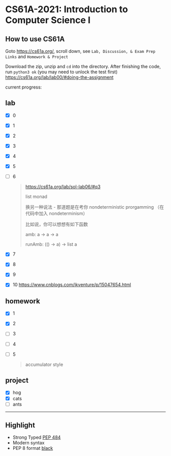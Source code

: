 # CS61A-2021: Introduction to Computer Science I

## How to use CS61A

Goto <https://cs61a.org/>, scroll down, see `Lab, Discussion, & Exam Prep Links` and `Homework & Project`

Download the zip, unzip and `cd` into the directory. After finishing the code, run `python3 ok` (you may need to unlock the test first) <https://cs61a.org/lab/lab00/#doing-the-assignment>

current progress:

## lab

- [x] 0
- [x] 1
- [x] 2
- [x] 3
- [x] 4
- [x] 5
- [ ] 6

  > <https://cs61a.org/lab/sol-lab06/#q3>
  >
  > list monad
  >
  > 换另一种说法 - 那道题是在考你 nondeterministic prorgamming （在代码中加入 nondeterminism）
  >
  > 比如说，你可以想想有如下函数
  >
  > amb: a -> a -> a
  >
  > runAmb: (() -> a) -> list a

- [x] 7
- [x] 8
- [x] 9
- [x] 10 <https://www.cnblogs.com/ikventure/p/15047654.html>

## homework

- [x] 1
- [x] 2
- [ ] 3
- [ ] 4
- [ ] 5

  > accumulator style

## project

- [x] hog
- [x] cats
- [ ] ants

---

## Highlight

- Strong Typed [PEP 484](https://www.python.org/dev/peps/pep-0484/)
- Modern syntax
- PEP 8 format [black](https://github.com/psf/black)

